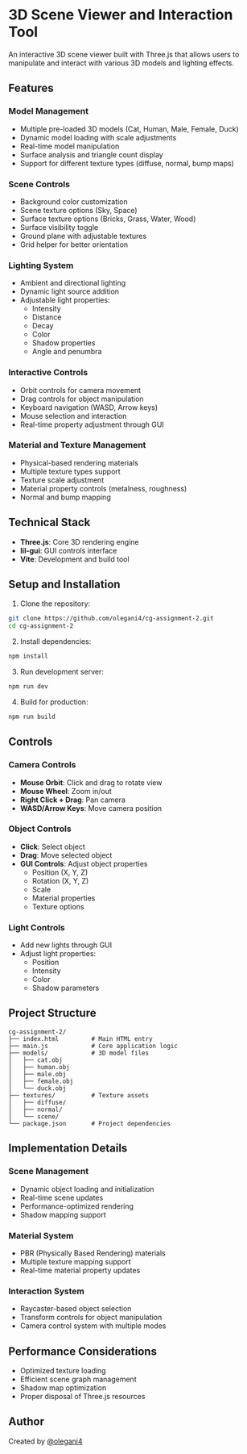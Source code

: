 # 3D Scene Viewer and Interaction Tool

An interactive 3D scene viewer built with Three.js that allows users to manipulate and interact with various 3D models and lighting effects.

## Features

### Model Management
- Multiple pre-loaded 3D models (Cat, Human, Male, Female, Duck)
- Dynamic model loading with scale adjustments
- Real-time model manipulation
- Surface analysis and triangle count display
- Support for different texture types (diffuse, normal, bump maps)

### Scene Controls
- Background color customization
- Scene texture options (Sky, Space)
- Surface texture options (Bricks, Grass, Water, Wood)
- Surface visibility toggle
- Ground plane with adjustable textures
- Grid helper for better orientation

### Lighting System
- Ambient and directional lighting
- Dynamic light source addition
- Adjustable light properties:
  - Intensity
  - Distance
  - Decay
  - Color
  - Shadow properties
  - Angle and penumbra

### Interactive Controls
- Orbit controls for camera movement
- Drag controls for object manipulation
- Keyboard navigation (WASD, Arrow keys)
- Mouse selection and interaction
- Real-time property adjustment through GUI

### Material and Texture Management
- Physical-based rendering materials
- Multiple texture types support
- Texture scale adjustment
- Material property controls (metalness, roughness)
- Normal and bump mapping

## Technical Stack

- **Three.js**: Core 3D rendering engine
- **lil-gui**: GUI controls interface
- **Vite**: Development and build tool

## Setup and Installation

1. Clone the repository:
```bash
git clone https://github.com/olegani4/cg-assignment-2.git
cd cg-assignment-2
```

2. Install dependencies:
```bash
npm install
```

3. Run development server:
```bash
npm run dev
```

4. Build for production:
```bash
npm run build
```

## Controls

### Camera Controls
- **Mouse Orbit**: Click and drag to rotate view
- **Mouse Wheel**: Zoom in/out
- **Right Click + Drag**: Pan camera
- **WASD/Arrow Keys**: Move camera position

### Object Controls
- **Click**: Select object
- **Drag**: Move selected object
- **GUI Controls**: Adjust object properties
  - Position (X, Y, Z)
  - Rotation (X, Y, Z)
  - Scale
  - Material properties
  - Texture options

### Light Controls
- Add new lights through GUI
- Adjust light properties:
  - Position
  - Intensity
  - Color
  - Shadow parameters

## Project Structure

```
cg-assignment-2/
├── index.html         # Main HTML entry
├── main.js            # Core application logic
├── models/            # 3D model files
│   ├── cat.obj
│   ├── human.obj
│   ├── male.obj
│   ├── female.obj
│   └── duck.obj
├── textures/          # Texture assets
│   ├── diffuse/
│   ├── normal/
│   └── scene/
└── package.json       # Project dependencies
```

## Implementation Details

### Scene Management
- Dynamic object loading and initialization
- Real-time scene updates
- Performance-optimized rendering
- Shadow mapping support

### Material System
- PBR (Physically Based Rendering) materials
- Multiple texture mapping support
- Real-time material property updates

### Interaction System
- Raycaster-based object selection
- Transform controls for object manipulation
- Camera control system with multiple modes

## Performance Considerations

- Optimized texture loading
- Efficient scene graph management
- Shadow map optimization
- Proper disposal of Three.js resources

## Author

Created by [@olegani4](https://github.com/olegani4)